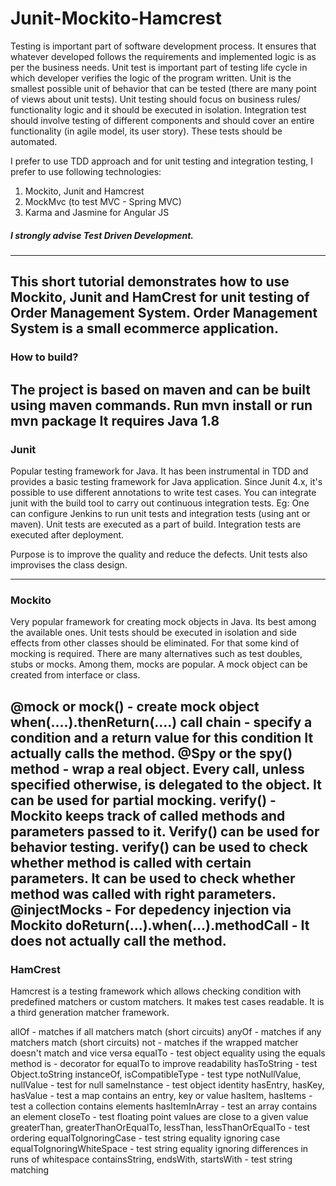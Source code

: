 # Junit-Mockito-Hamcrest

Testing is important part of software development process. It ensures that whatever developed follows the requirements and implemented logic is as per the business needs. Unit test is important part of testing life cycle in which developer verifies the logic of the program written. Unit is the smallest possible unit of behavior that can be tested (there are many point of views about unit tests). Unit testing should focus on business rules/ functionality logic and it should be executed in isolation. Integration test should involve testing of different components and should cover an entire functionality (in agile model, its user story). These tests should be automated.

I prefer to use TDD approach and for unit testing and integration testing, I prefer to use following technologies:
1. Mockito, Junit and Hamcrest
2. MockMvc (to test MVC - Spring MVC)
3. Karma and Jasmine for Angular JS

##### I strongly advise Test Driven Development.
-----------------------------------------------------------------------------------------------------------------------
This short tutorial demonstrates how to use Mockito, Junit and HamCrest for unit testing of Order Management System.
Order Management System is a small ecommerce application.
-----------------------------------------------------------------------------------------------------------------------
###  How to build?

The project is based on maven and can be built using maven commands.
Run mvn install or run mvn package
It requires Java 1.8
-----------------------------------------------------------------------------------------------------------------------
### Junit
Popular testing framework for Java. It has been instrumental in TDD and provides a basic testing framework for Java application. Since Junit 4.x, it's possible to use different annotations to write test cases.
You can integrate junit with the build tool to carry out continuous integration tests.
Eg: One can configure Jenkins to run unit tests and integration tests (using ant or maven).
Unit tests are executed as a part of build.
Integration tests are executed after deployment.

Purpose is to improve the quality and reduce the defects. Unit tests also improvises the class design.

-----------------------------------------------------------------------------------------------------------------------
### Mockito
Very popular framework for creating mock objects in Java.
Its best among the available ones.
Unit tests should be executed in isolation and side effects from other classes should be eliminated.
For that some kind of mocking is required. There are many alternatives such as test doubles, stubs or mocks.
Among them, mocks are popular. A mock object can be created from interface or class.

@mock or mock() - create mock object
when(....).thenReturn(....) call chain - specify a condition and a return value for this condition
It actually calls the method.
@Spy or the spy() method - wrap a real object. Every call, unless specified otherwise, is delegated to the object.
It can be used for partial mocking.
verify() - Mockito keeps track of called methods and parameters passed to it. Verify() can be used for behavior testing.
verify() can be used to check whether method is called with certain parameters. It can be used to check whether method was called with right parameters.
@injectMocks - For depedency injection via Mockito
doReturn(...).when(...).methodCall - It does not actually call the method.
-----------------------------------------------------------------------------------------------------------------------
### HamCrest
Hamcrest is a testing framework which allows checking condition with predefined matchers or custom matchers.
It makes test cases readable. It is a third generation matcher framework.

allOf - matches if all matchers match (short circuits)
anyOf - matches if any matchers match (short circuits)
not - matches if the wrapped matcher doesn't match and vice versa
equalTo - test object equality using the equals method
is - decorator for equalTo to improve readability
hasToString - test Object.toString
instanceOf, isCompatibleType - test type
notNullValue, nullValue - test for null
sameInstance - test object identity
hasEntry, hasKey, hasValue - test a map contains an entry, key or value
hasItem, hasItems - test a collection contains elements
hasItemInArray - test an array contains an element
closeTo - test floating point values are close to a given value
greaterThan, greaterThanOrEqualTo, lessThan, lessThanOrEqualTo - test ordering
equalToIgnoringCase - test string equality ignoring case
equalToIgnoringWhiteSpace - test string equality ignoring differences in runs of whitespace
containsString, endsWith, startsWith - test string matching











